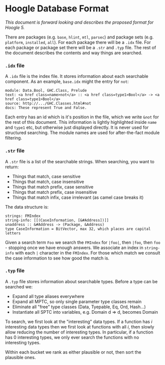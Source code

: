 # Hoogle Database Format

_This document is forward looking and describes the proposed format for Hoogle 5._

There are packages (e.g. `base`, `hlint`, `mtl`, `parsec`) and package sets (e.g. `platform`, `installed`, `all`). For each package there will be a `.idx` file. For each package or package set there will be a `.str` and `.typ` file. The rest of the document describes the contents and way things are searched.

### `.idx` file

A `.idx` file is the index file. It stores information about each searchable component. As an example, `base.idx` might the entry for `not`:

    module: Data.Bool, GHC.Class, Prelude
    text: <a href class=name>not</a> :: <a href class=type1>Bool</a> -> <a href class=type1>Bool</a>
    source: http://.../GHC.Classes.html#not
    docs: These represent True and False.

Each entry has an id which is it's position in the file, which we write `&not` for the rest of this document. This information is lightly highlighted inside `name` and `type1` etc, but otherwise just displayed directly. It is never used for structured searching. The module names are used for after-the-fact module filtering.

### `.str` file

A `.str` file is a list of the searchable strings. When searching, you want to return:

* Things that match, case sensitive
* Things that match, case insensitive
* Things that match prefix, case sensitive
* Things that match prefix, case insensitive
* Things that match infix, case irrelevant (as camel case breaks it)

The data structure is:

    strings: FMIndex
    string-info: [[(CaseInformation, [&#Address])]]
    unaddress :: &#Address -> (Package, &Address)
    type CaseInformation = BitVector, max 32, which places are capital letters

Given a search term `Foo` we search the `FMIndex` for `|foo|`, then `|foo`, then `foo` - stopping once we have enough answers. We associate an index in `string-info` with each `|` character in the `FMIndex`. For those which match we consult the case information to see how good the match is.

### `.typ` file

A `.typ` file stores information about searchable types. Before a type can be searched we:

* Expand all type aliases everywhere
* Expand all MPTC, so only single parameter type classes remain
* Eliminate all "free" type classes (Data, Tyepable, Eq, Ord, Hash...)
* Instantiate all SPTC into variables, e.g. Domain d => d, becomes Domain

To search, we first look at the "interesting" data types. If a function has _i_ interesting data types then we first look at functions with all _i_, then slowly allow reducing the number of interesting types. In particular, if a function has 0 interesting types, we only ever search the functions with no interesting types.

Within each bucket we rank as either plausible or not, then sort the plausible ones.
